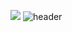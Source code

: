 <a href="https://hits.seeyoufarm.com"><img src="https://hits.seeyoufarm.com/api/count/incr/badge.svg?url=https%3A%2F%2Fgithub.com%2Fpurplenib%2Fhit-counter&count_bg=%23000000&title_bg=%23000000&icon=publons.svg&icon_color=%23541586&title=Github&edge_flat=true"/></a>
![header](https://capsule-render.vercel.app/api?type=transparent&height=140&color=gradient&text=purplenib&reversal=false&fontAlign=76&fontSize=44&fontAlignY=40&fontColor=541586&rotate=10&stroke=541586&descAlign=65&descAlignY=41&section=header)
<!--
**purplenib/purplenib** is a ✨ _special_ ✨ repository because its `README.md` (this file) appears on your GitHub profile.

Here are some ideas to get you started:

- 🔭 I’m currently working on ...
- 🌱 I’m currently learning ...
- 👯 I’m looking to collaborate on ...
- 🤔 I’m looking for help with ...
- 💬 Ask me about ...
- 📫 How to reach me: ...
- 😄 Pronouns: ...
- ⚡ Fun fact: ...
-->

